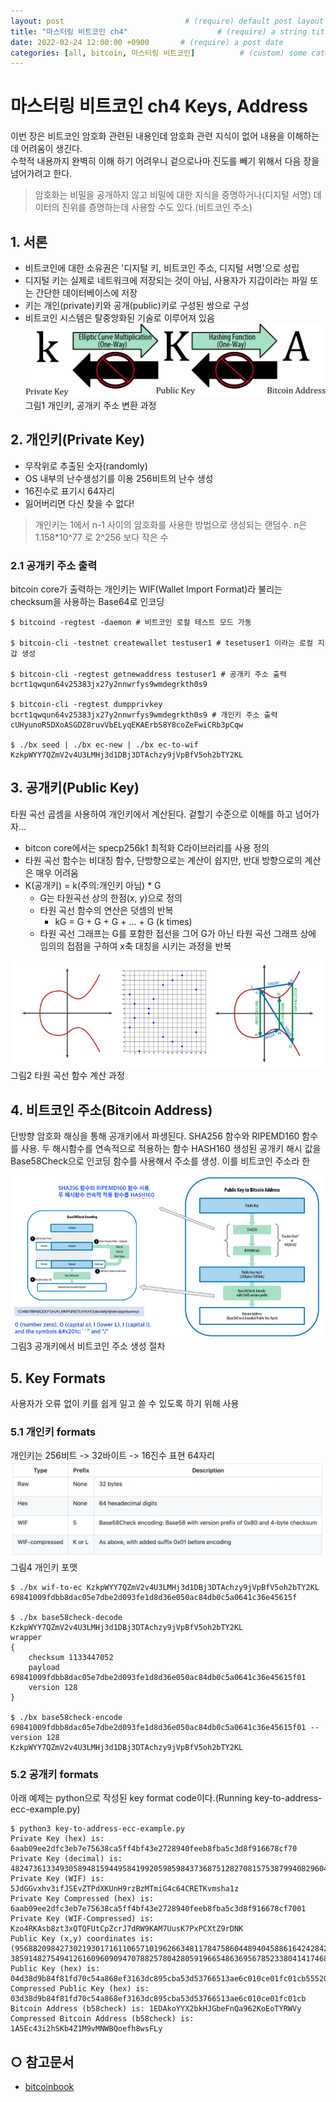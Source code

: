 ```yaml
---
layout: post                           # (require) default post layout
title: "마스터링 비트코인 ch4"                    # (require) a string title
date: 2022-02-24 12:00:00 +0900       # (require) a post date
categories: [all, bitcoin, 마스터링 비트코인]          # (custom) some categories, but makesure these categories already exists inside path of `category/`
---
```


# 마스터링 비트코인 ch4 Keys, Address
이번 장은 비트코인 암호화 관련된 내용인데 암호화 관련 지식이 없어 내용을 이해하는데 어려움이 생긴다.  
수학적 내용까지 완벽히 이해 하기 어려우니 겉으로나마 진도를 빼기 위해서 다음 장을 넘어가려고 한다.     
> 암호화는 비밀을 공개하지 않고 비밀에 대한 지식을 증명하거나(디지털 서명) 데이터의 진위를 증명하는데 사용할 수도 있다.(비트코인 주소)

## 1. 서론
* 비트코인에 대한 소유권은 '디지털 키, 비트코인 주소, 디지털 서명'으로 성립  
* 디지털 키는 실제로 네트워크에 저장되는 것이 아님, 사용자가 지갑이라는 파일 또는 간단한 데이터베이스에 저장  
* 키는 개인(private)키와 공개(public)키로 구성된 쌍으로 구성  
* 비트코인 시스템은 탈중앙화된 기술로 이루어져 있음  
![그림1](https://raw.githubusercontent.com/hanscom95/hanscom95.github.io/master/static/img/_posts/bitcoinbook_ch4_1.png)
그림1 개인키, 공개키 주소 변환 과정


## 2. 개인키(Private Key)
* 무작위로 추출된 숫자(randomly)
* OS 내부의 난수생성기를 이용 256비트의 난수 생성
* 16진수로 표기시 64자리
* 잃어버리면 다신 찾을 수 없다!
> 개인키는 1에서 n-1 사이의 암호화를 사용한 방법으로 생성되는 랜덤수. n은 1.158*10^77 로 2^256 보다 작은 수

### 2.1 공개키 주소 출력
bitcoin core가 출력하는 개인키는 WIF(Wallet Import Format)라 불리는 checksum을 사용하는 Base64로 인코딩 
```
$ bitcoind -regtest -daemon # 비트코인 로컬 테스트 모드 가동

$ bitcoin-cli -testnet createwallet testuser1 # tesetuser1 이라는 로컬 지갑 생성

$ bitcoin-cli -regtest getnewaddress testuser1 # 공개키 주소 출력
bcrt1qwqun64v25383jx27y2nnwrfys9wmdegrkth0s9

$ bitcoin-cli -regtest dumpprivkey bcrt1qwqun64v25383jx27y2nnwrfys9wmdegrkth0s9 # 개인키 주소 출력
cUHyunoR5DXoASGDZ8ruvVbELyqEKAErbS8Y8coZeFwiCRb3pCqw

$ ./bx seed | ./bx ec-new | ./bx ec-to-wif
KzkpWYY7QZmV2v4U3LMHj3d1DBj3DTAchzy9jVpBfV5oh2bTY2KL
```

## 3. 공개키(Public Key)
타원 곡선 곱셈을 사용하여 개인키에서 계산된다. 겉할기 수준으로 이해를 하고 넘어가자...
* bitcon core에서는 specp256k1 최적화 C라이브러리를 사용 정의
* 타원 곡선 함수는 비대칭 함수, 단방향으로는 계산이 쉽지만, 반대 방향으로의 계산은 매우 어려움
* K(공개키) = k(주의:개인키 아님) * G
  * G는 타원곡선 상의 한점(x, y)으로 정의
  * 타원 곡선 함수의 연산은 덧셈의 반복 
    * kG = G + G + G + … + G (k times)
  * 타원 곡선 그래프는 G를 포함한 접선을 그어 G가 아닌 타원 곡선 그래프 상에 임의의 접점을 구하여 x축 대칭을 시키는 과정을 반복

![그림2](https://raw.githubusercontent.com/hanscom95/hanscom95.github.io/master/static/img/_posts/bitcoinbook_ch4_2.png)
그림2 타원 곡선 함수 계산 과정

## 4. 비트코인 주소(Bitcoin Address)
단방향 암호화 해싱을 통해 공개키에서 파생된다.
SHA256 함수와 RIPEMD160 함수를 사용. 두 해시함수를 연속적으로 적용하는 함수 HASH160
생성된 공개키 해시 값을 Base58Check으로 인코딩 함수를 사용해서 주소를 생성. 이를 비트코인 주소라 한


![그림3](https://raw.githubusercontent.com/hanscom95/hanscom95.github.io/master/static/img/_posts/bitcoinbook_ch4_3.png)
그림3 공개키에서 비트코인 주소 생성 절차 

## 5. Key Formats
사용자가 오류 없이 키를 쉽게 일고 쓸 수 있도록 하기 위해 사용
### 5.1 개인키 formats
개인키는 256비트 -> 32바이트 -> 16진수 표현 64자리  
![그림4](https://raw.githubusercontent.com/hanscom95/hanscom95.github.io/master/static/img/_posts/bitcoinbook_ch4_4.png)
그림4 개인키 포맷

```
$ ./bx wif-to-ec KzkpWYY7QZmV2v4U3LMHj3d1DBj3DTAchzy9jVpBfV5oh2bTY2KL
69841009fdbb8dac05e7dbe2d093fe1d8d36e050ac84db0c5a0641c36e45615f

$ ./bx base58check-decode KzkpWYY7QZmV2v4U3LMHj3d1DBj3DTAchzy9jVpBfV5oh2bTY2KL
wrapper
{
    checksum 1133447052
    payload 69841009fdbb8dac05e7dbe2d093fe1d8d36e050ac84db0c5a0641c36e45615f01
    version 128
}

$ ./bx base58check-encode 69841009fdbb8dac05e7dbe2d093fe1d8d36e050ac84db0c5a0641c36e45615f01 --version 128
KzkpWYY7QZmV2v4U3LMHj3d1DBj3DTAchzy9jVpBfV5oh2bTY2KL
```
### 5.2 공개키 formats

아래 예제는 python으로 작성된 key format code이다.(Running key-to-address-ecc-example.py)
```
$ python3 key-to-address-ecc-example.py
Private Key (hex) is:  6aab09ee2dfc3eb7e75638ca5ff4bf43e2728940feeb8fba5c3d8f916678cf70
Private Key (decimal) is:  48247361334930589481594495841992059859843736875128270815753879940829604794224
Private Key (WIF) is:  5JdGGvxhv3ifJSEvZTPdXKUnH9rzBzMTmiG4c64CRETKvmsha1z
Private Key Compressed (hex) is:  6aab09ee2dfc3eb7e75638ca5ff4bf43e2728940feeb8fba5c3d8f916678cf7001
Private Key (WIF-Compressed) is:  Kzo4RKAsb8zt3xQTQFUtCpZcrJ7dRW9KAM7UusK7PxPCXtZ9rDNK
Public Key (x,y) coordinates is: (95688209842730219301716110657101962663481178475860448940458861642428423340491, 38591482754941261609609094707882578042805919665486369567852338041417468276141)
Public Key (hex) is: 04d38d9b84f81fd70c54a868ef3163dc895cba53d53766513ae6c010ce01fc01cb55520153fcdda15b8586752f589f161c1157e1d19fe57a3997a3f8e5bdc0edad
Compressed Public Key (hex) is: 03d38d9b84f81fd70c54a868ef3163dc895cba53d53766513ae6c010ce01fc01cb
Bitcoin Address (b58check) is: 1EDAkoYYX2bkHJGbeFnQa962KoEoTYRWVy
Compressed Bitcoin Address (b58check) is: 1A5Ec43i2hSKb4Z1M9vMNWBQoefh8wsFLy
```

## ○ 참고문서
* [bitcoinbook](https://github.com/bitcoinbook/bitcoinbook/blob/develop/ch04.asciidoc)